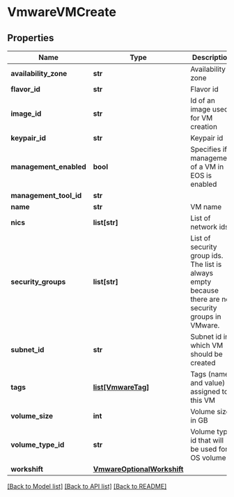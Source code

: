 # VmwareVMCreate

## Properties
Name | Type | Description | Notes
------------ | ------------- | ------------- | -------------
**availability_zone** | **str** | Availability zone | 
**flavor_id** | **str** | Flavor id | 
**image_id** | **str** | Id of an image used for VM creation | 
**keypair_id** | **str** | Keypair id | 
**management_enabled** | **bool** | Specifies if management of a VM in EOS is enabled | [optional] 
**management_tool_id** | **str** |  | [optional] 
**name** | **str** | VM name | 
**nics** | **list[str]** | List of network ids | [optional] 
**security_groups** | **list[str]** | List of security group ids. The list is always empty because there are no security groups in VMware. | 
**subnet_id** | **str** | Subnet id in which VM should be created | [optional] 
**tags** | [**list[VmwareTag]**](VmwareTag.md) | Tags (name and value) assigned to this VM | 
**volume_size** | **int** | Volume size in GB | 
**volume_type_id** | **str** | Volume type id that will be used for OS volume | 
**workshift** | [**VmwareOptionalWorkshift**](VmwareOptionalWorkshift.md) |  | [optional] 

[[Back to Model list]](../README.md#documentation-for-models) [[Back to API list]](../README.md#documentation-for-api-endpoints) [[Back to README]](../README.md)


